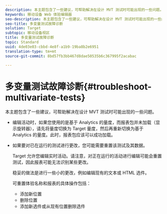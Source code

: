 ```yaml
---
description: 本主题包含了一些建议，可帮助解决在设计 MVT 测试时可能出现的一些问题。
keywords: 移动设备 Web 体验编辑器
seo-description: 本主题包含了一些建议，可帮助解决在设计 MVT 测试时可能出现的一些问题。
seo-title: 多变量测试故障诊断
solution: Target
subtopic: 移动设备视区
title: 多变量测试故障诊断
topic: Standard
uuid: 4de03e03-cbbd-4e8f-a1b9-19ba8b2e6951
translation-type: tm+mt
source-git-commit: 8bd57fb3bb467d8dae50535b6c367995f2acabac

---
```



# 多变量测试故障诊断{#troubleshoot-multivariate-tests}

本主题包含了一些建议，可帮助解决在设计 MVT 测试时可能出现的一些问题。

* 编辑活动时，如果您使用的是基于 Analytics 的量度，而报表包并未加载（显示旋转器），请先将量度切换为 Target 量度，然后再重新切换为基于 Analytics 的量度。此时，报表包应该可以成功加载。
* 如果要对已在运行的测试进行更改，您可能需要重置该测试及其数据。

   Target 允许您编辑实时活动。请注意，对正在运行的活动进行编辑可能会重置测试，因此报表可能无法识别某些更改。

   稳妥的做法是进行一些小的更改，例如编辑现有的文本或 HTML 选件。

   可重置体验名称和报表的具体操作包括：

   * 添加新位置
   * 删除位置
   * 添加新选件或从现有位置删除选件

